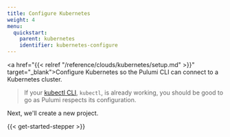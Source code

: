 ```yaml
---
title: Configure Kubernetes
weight: 4
menu:
  quickstart:
    parent: kubernetes
    identifier: kubernetes-configure
---
```


<!-- TODO inline a streamlined version of configuring the cloud here. -->

<a href="{{< relref "/reference/clouds/kubernetes/setup.md" >}}" target="_blank">Configure Kubernetes</a> so the Pulumi CLI can connect to a Kubernetes cluster.

> If your <a href="https://kubernetes.io/docs/reference/kubectl/overview/" target="_blank">kubectl CLI</a>, `kubectl`, is already working, you should be good to go as Pulumi respects its configuration.

Next, we'll create a new project.

{{< get-started-stepper >}}
